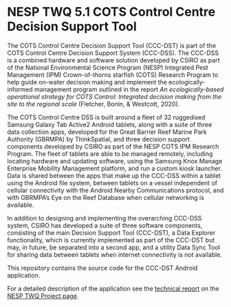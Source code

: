 # NESP TWQ 5.1 COTS Control Centre Decision Support Tool

The COTS Control Centre Decision Support Tool (CCC-DST) is part of the COTS Control Centre Decision Support System 
(CCC-DSS). The CCC-DSS is a combined hardware and software solution developed by CSIRO as part of the National
Environmental Science Program (NESP) Integrated Pest Management (IPM) Crown-of-thorns starfish (COTS) Research Program
to help guide on-water decision making and implement the ecologically-informed management program outlined in the 
report *An ecologically-based operational strategy for COTS Control: Integrated decision making from the site to the 
regional scale* (Fletcher, Bonin, & Westcott, 2020). 

The COTS Control Centre DSS is built around a fleet of 32 ruggedised Samsung Galaxy Tab Active2 Android tablets, along
with a suite of three data collection apps, developed for the Great Barrier Reef Marine Park Authority (GBRMPA) by
ThinkSpatial, and three decision support components developed by CSIRO as part of the NESP COTS IPM Research Program.
The fleet of tablets are able to be managed remotely, including locating hardware and updating software, using the
Samsung Knox Manage Enterprise Mobility Management platform, and run a custom kiosk launcher. Data is shared between the
apps that make up the CCC-DSS within a tablet using the Android file system, between tablets on a vessel independent of
cellular connectivity with the Android Nearby Communications protocol, and with GBRMPA’s Eye on the Reef Database when
cellular networking is available. 

In addition to designing and implementing the overarching CCC-DSS system, CSIRO has developed a suite of three software 
components, consisting of the main Decision Support Tool (CCC-DST), a Data Explorer functionality, which is currently 
implemented as part of the CCC-DST but may, in future, be separated into a second app, and a utility Data Sync Tool for 
sharing data between tablets when internet connectivity is not available. 

This repository contains the source code for the CCC-DST Android application.

For a detailed description of the application see the [technical report](https://bit.ly/319lvEy) on the 
[NESP TWQ Project page](https://nesptropical.edu.au/index.php/round-5-projects/project-5-1/).
